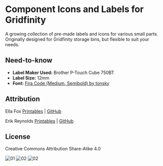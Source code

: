 # Component Icons and Labels for Gridfinity

A growing collection of pre-made labels and icons for various small parts. Originally designed for Gridfinity storage bins, but flexible to suit your needs.

## Need-to-know

- **Label Maker Used:** Brother P-Touch Cube 750BT
- **Label Size:** 12mm
- **Font:** [Fira Code (Medium, Semibold) by tonsky](https://github.com/tonsky/FiraCode)

## Attribution

Ella Fox [Printables](https://www.printables.com/@ellafoxo) | [GitHub](https://github.com/ellafoxo)

Erik Reynolds [Printables](https://printables.com/@erikbuild) | [GitHub](https://github.com/erikbuild)

## License

Creative Commons Attribution Share-Alike 4.0

![01](Assets/01.jpg)
![02](Assets/02.jpg)
![02](Assets/03.jpg)
